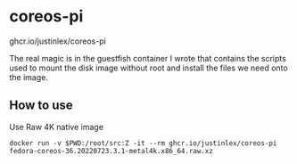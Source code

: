 # coreos-pi

ghcr.io/justinlex/coreos-pi

The real magic is in the guestfish container I wrote that contains 
the scripts used to mount the disk image without root and install the files we need onto the image.

## How to use
Use Raw 4K native image

`docker run -v $PWD:/root/src:Z -it --rm ghcr.io/justinlex/coreos-pi fedora-coreos-36.20220723.3.1-metal4k.x86_64.raw.xz`
